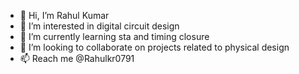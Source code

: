- 👋 Hi, I’m Rahul Kumar
- 👀 I’m interested in digital circuit design
- 🌱 I’m currently learning sta and timing closure
- 💞️ I’m looking to collaborate on projects related to physical design
- 📫 Reach me @Rahulkr0791

<!---
Rahulkr0791/Rahulkr0791 is a ✨ special ✨ repository because its `README.md` (this file) appears on your GitHub profile.
You can click the Preview link to take a look at your changes.
--->
